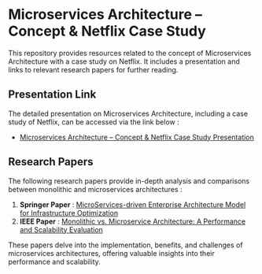 # Microservices Architecture – Concept & Netflix Case Study

This repository provides resources related to the concept of Microservices Architecture with a case study on Netflix. It includes a presentation and links to relevant research papers for further reading.

## Presentation Link

The detailed presentation on Microservices Architecture, including a case study of Netflix, can be accessed via the link below :

- [Microservices Architecture – Concept & Netflix Case Study Presentation](https://www.canva.com/design/DAGiGe-4EwE/pIoD72H2djBFCmqFUHwYBQ/view?utm_content=DAGiGe-4EwE&utm_campaign=designshare&utm_medium=link2&utm_source=uniquelinks&utlId=h672ab47e3f)

## Research Papers

The following research papers provide in-depth analysis and comparisons between monolithic and microservices architectures :

1. **Springer Paper** : [MicroServices-driven Enterprise Architecture Model for Infrastructure Optimization](#)  
2. **IEEE Paper** : [Monolithic vs. Microservice Architecture: A Performance and Scalability Evaluation](#)

These papers delve into the implementation, benefits, and challenges of microservices architectures, offering valuable insights into their performance and scalability.
